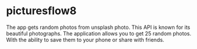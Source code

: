 # picturesflow8

The app gets random photos from unsplash photo. This API is known for its beautiful photographs. The application allows you to get 25 random photos. With the ability to save them to your phone or share with friends.
